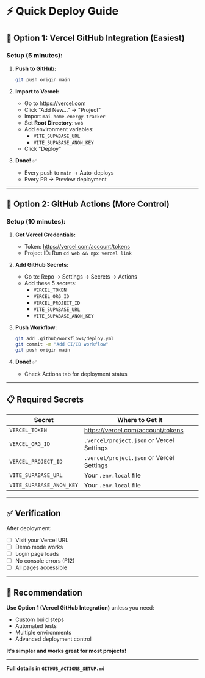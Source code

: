 # ⚡ Quick Deploy Guide

## 🚀 Option 1: Vercel GitHub Integration (Easiest)

### **Setup (5 minutes):**

1. **Push to GitHub:**
   ```bash
   git push origin main
   ```

2. **Import to Vercel:**
   - Go to https://vercel.com
   - Click "Add New..." → "Project"
   - Import `mai-home-energy-tracker`
   - Set **Root Directory**: `web`
   - Add environment variables:
     - `VITE_SUPABASE_URL`
     - `VITE_SUPABASE_ANON_KEY`
   - Click "Deploy"

3. **Done!** ✅
   - Every push to `main` → Auto-deploys
   - Every PR → Preview deployment

---

## 🤖 Option 2: GitHub Actions (More Control)

### **Setup (10 minutes):**

1. **Get Vercel Credentials:**
   - Token: https://vercel.com/account/tokens
   - Project ID: Run `cd web && npx vercel link`

2. **Add GitHub Secrets:**
   - Go to: Repo → Settings → Secrets → Actions
   - Add these 5 secrets:
     - `VERCEL_TOKEN`
     - `VERCEL_ORG_ID`
     - `VERCEL_PROJECT_ID`
     - `VITE_SUPABASE_URL`
     - `VITE_SUPABASE_ANON_KEY`

3. **Push Workflow:**
   ```bash
   git add .github/workflows/deploy.yml
   git commit -m "Add CI/CD workflow"
   git push origin main
   ```

4. **Done!** ✅
   - Check Actions tab for deployment status

---

## 📋 Required Secrets

| Secret | Where to Get It |
|--------|-----------------|
| `VERCEL_TOKEN` | https://vercel.com/account/tokens |
| `VERCEL_ORG_ID` | `.vercel/project.json` or Vercel Settings |
| `VERCEL_PROJECT_ID` | `.vercel/project.json` or Vercel Settings |
| `VITE_SUPABASE_URL` | Your `.env.local` file |
| `VITE_SUPABASE_ANON_KEY` | Your `.env.local` file |

---

## ✅ Verification

After deployment:
- [ ] Visit your Vercel URL
- [ ] Demo mode works
- [ ] Login page loads
- [ ] No console errors (F12)
- [ ] All pages accessible

---

## 🎯 Recommendation

**Use Option 1 (Vercel GitHub Integration)** unless you need:
- Custom build steps
- Automated tests
- Multiple environments
- Advanced deployment control

**It's simpler and works great for most projects!**

---

**Full details in `GITHUB_ACTIONS_SETUP.md`**
